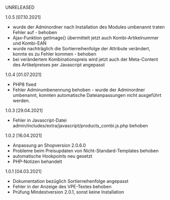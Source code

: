UNRELEASED



1.0.5 [07.10.2021]

- wurde der Adminordner nach Installation des Modules umbenannt traten Fehler auf - behoben
- Ajax-Funktion getImage() übermittelt jetzt auch Kombi-Artikelnummer und Kombi-EAN
- wurde nachträglich die Sortierreihenfolge der Attribute verändert, konnte es zu Fehler kommen - behoben
- bei verändertem Kombinationspreis wird jetzt auch der Meta-Content des Artikelpreises per Javascript angepasst

1.0.4 [01.07.2021]

- PHP8 fixed
- Fehler Adminumbenennung behoben - wurde der Adminordner umbenannt, konnten automatische Dateianpassungen nicht ausgeführt werden.

1.0.3 [29.04.2021]

- Fehler in Javascript-Datei admin/includes/extra/javascript/products_combi.js.php behoben

1.0.2 [16.04.2021]

- Anpassung an Shopversion 2.0.6.0
- Probleme beim Preisupdaten von Nicht-Standard-Templates behoben
- automatische Hookpoints neu gesetzt
- PHP-Notizen behandelt

1.0.1 [04.03.2021]

- Dokumentation bezüglich Sortierreihenfolge angepasst
- Fehler in der Anzeige des VPE-Textes behoben
- Prüfung Mindestversion 2.0.1, sonst keine Installation